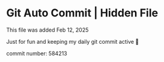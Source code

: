 # Git Auto Commit | Hidden File

This file was added Feb 12, 2025

Just for fun and keeping my daily git commit active 🤪

commit number: 584213

